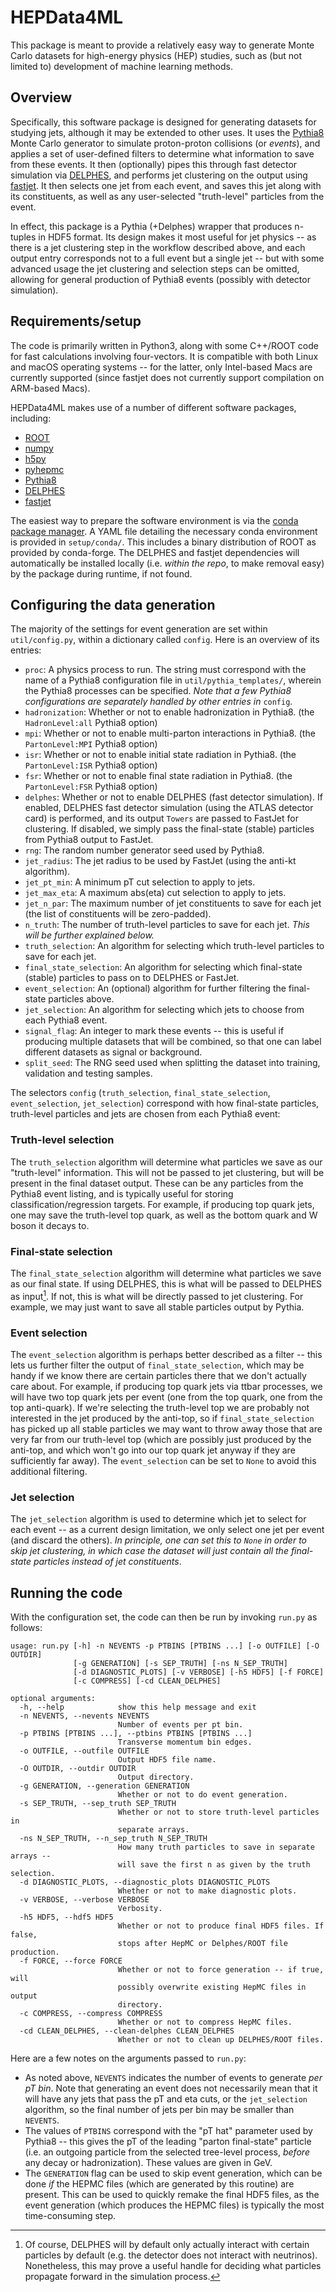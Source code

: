 # HEPData4ML

This package is meant to provide a relatively easy way to generate Monte Carlo datasets for high-energy physics (HEP) studies, such as (but not limited to) development of machine learning methods.

## Overview

Specifically, this software package is designed for generating datasets for studying jets, although it may be extended to other uses. It uses the [Pythia8](https://pythia.org) Monte Carlo generator to simulate proton-proton collisions (or *events*), and applies a set of user-defined filters to determine what information to save from these events. It then (optionally) pipes this through fast detector simulation via [DELPHES](https://cp3.irmp.ucl.ac.be/projects/delphes), and performs jet clustering on the output using [fastjet](http://fastjet.fr). It then selects one jet from each event, and saves this jet along with its constituents, as well as any user-selected "truth-level" particles from the event.

In effect, this package is a Pythia (+Delphes) wrapper that produces n-tuples in HDF5 format. Its design makes it most useful for jet physics -- as there is a jet clustering step in the workflow described above, and each output entry corresponds not to a full event but a single jet -- but with some advanced usage the jet clustering and selection steps can be omitted, allowing for general production of Pythia8 events (possibly with detector simulation).

## Requirements/setup

The code is primarily written in Python3, along with some C++/ROOT code for fast calculations involving four-vectors. It is compatible with both Linux and macOS operating systems -- for the latter, only Intel-based Macs are currently supported (since fastjet does not currently support compilation on ARM-based Macs).

HEPData4ML makes use of a number of different software packages, including:

- [ROOT](https://root.cern.ch)
- [numpy](https://numpy.org)
- [h5py](https://www.h5py.org)
- [pyhepmc](https://github.com/scikit-hep/pyhepmc)
- [Pythia8](https://pythia.org)
- [DELPHES](https://cp3.irmp.ucl.ac.be/projects/delphes)
- [fastjet](http://fastjet.fr)

The easiest way to prepare the software environment is via the [conda package manager](https://docs.conda.io/en/latest/). A YAML file detailing the necessary conda environment is provided in `setup/conda/`. This includes a binary distribution of ROOT as provided by conda-forge. The DELPHES and fastjet dependencies will automatically be installed locally (i.e. *within the repo*, to make removal easy) by the package during runtime, if not found.

## Configuring the data generation
The majority of the settings for event generation are set within `util/config.py`, within a dictionary called `config`. Here is an overview of its entries:

- `proc`: A physics process to run. The string must correspond with the name of a Pythia8 configuration file in `util/pythia_templates/`, wherein the Pythia8 processes can be specified. *Note that a few Pythia8 configurations are separately handled by other entries in* `config`.
- `hadronization`: Whether or not to enable hadronization in Pythia8. (the `HadronLevel:all` Pythia8 option)
- `mpi`: Whether or not to enable multi-parton interactions in Pythia8. (the `PartonLevel:MPI` Pythia8 option)
- `isr`: Whether or not to enable initial state radiation in Pythia8. (the `PartonLevel:ISR` Pythia8 option)
- `fsr`: Whether or not to enable final state radiation in Pythia8. (the `PartonLevel:FSR` Pythia8 option)
- `delphes`: Whether or not to enable DELPHES (fast detector simulation). If enabled, DELPHES fast detector simulation (using the ATLAS detector card) is performed, and its output `Towers` are passed to FastJet for clustering. If disabled, we simply pass the final-state (stable) particles from Pythia8 output to FastJet.
- `rng`: The random number generator seed used by Pythia8.
- `jet_radius`: The jet radius to be used by FastJet (using the anti-kt algorithm).
- `jet_pt_min`: A minimum pT cut selection to apply to jets.
- `jet_max_eta`: A maximum abs(eta) cut selection to apply to jets.
- `jet_n_par`: The maximum number of jet constituents to save for each jet (the list of constituents will be zero-padded).
- `n_truth`: The number of truth-level particles to save for each jet. *This will be further explained below.*
- `truth_selection`: An algorithm for selecting which truth-level particles to save for each jet.
- `final_state_selection`: An algorithm for selecting which final-state (stable) particles to pass on to DELPHES or FastJet.
- `event_selection`: An (optional) algorithm for further filtering the final-state particles above.
- `jet_selection`: An algorithm for selecting which jets to choose from each Pythia8 event.
- `signal_flag`: An integer to mark these events -- this is useful if producing multiple datasets that will be combined, so that one can label different datasets as signal or background.
- `split_seed`: The RNG seed used when splitting the dataset into training, validation and testing samples.

The selectors `config` (`truth_selection`, `final_state_selection`, `event_selection`, `jet_selection`) correspond with how final-state particles, truth-level particles and jets are chosen from each Pythia8 event:

### Truth-level selection

The `truth_selection` algorithm will determine what particles we save as our "truth-level" information. This will not be passed to jet clustering, but will be present in the final dataset output. These can be any particles from the Pythia8 event listing, and is typically useful for storing classification/regression targets. For example, if producing top quark jets, one may save the truth-level top quark, as well as the bottom quark and W boson it decays to.

### Final-state selection

The `final_state_selection` algorithm will determine what particles we save as our final state. If using DELPHES, this is what will be passed to DELPHES as input[^1]. If not, this is what will be directly passed to jet clustering. For example, we may just want to save all stable particles output by Pythia.

[^1]: Of course, DELPHES will by default only actually interact with certain particles by default (e.g. the detector does not interact with neutrinos). Nonetheless, this may prove a useful handle for deciding what particles propagate forward in the simulation process.

### Event selection

The `event_selection` algorithm is perhaps better described as a filter -- this lets us further filter the output of `final_state_selection`, which may be handy if we know there are certain particles there that we don't actually care about. For example, if producing top quark jets via ttbar processes, we will have two top quark jets per event (one from the top quark, one from the top anti-quark). If we're selecting the truth-level top we are probably not interested in the jet produced by the anti-top, so if `final_state_selection` has picked up all stable particles we may want to throw away those that are very far from our truth-level top (which are possibly just produced by the anti-top, and which won't go into our top quark jet anyway if they are sufficiently far away). The `event_selection` can be set to `None` to avoid this additional filtering.

### Jet selection

The `jet_selection` algorithm is used to determine which jet to select for each event -- as a current design limitation, we only select one jet per event (and discard the others). *In principle, one can set this to `None` in order to skip jet clustering, in which case the dataset will just contain all the final-state particles instead of jet constituents*.

## Running the code

With the configuration set, the code can then be run by invoking `run.py` as follows:

```
usage: run.py [-h] -n NEVENTS -p PTBINS [PTBINS ...] [-o OUTFILE] [-O OUTDIR]
              [-g GENERATION] [-s SEP_TRUTH] [-ns N_SEP_TRUTH]
              [-d DIAGNOSTIC_PLOTS] [-v VERBOSE] [-h5 HDF5] [-f FORCE]
              [-c COMPRESS] [-cd CLEAN_DELPHES]

optional arguments:
  -h, --help            show this help message and exit
  -n NEVENTS, --nevents NEVENTS
                        Number of events per pt bin.
  -p PTBINS [PTBINS ...], --ptbins PTBINS [PTBINS ...]
                        Transverse momentum bin edges.
  -o OUTFILE, --outfile OUTFILE
                        Output HDF5 file name.
  -O OUTDIR, --outdir OUTDIR
                        Output directory.
  -g GENERATION, --generation GENERATION
                        Whether or not to do event generation.
  -s SEP_TRUTH, --sep_truth SEP_TRUTH
                        Whether or not to store truth-level particles in
                        separate arrays.
  -ns N_SEP_TRUTH, --n_sep_truth N_SEP_TRUTH
                        How many truth particles to save in separate arrays --
                        will save the first n as given by the truth selection.
  -d DIAGNOSTIC_PLOTS, --diagnostic_plots DIAGNOSTIC_PLOTS
                        Whether or not to make diagnostic plots.
  -v VERBOSE, --verbose VERBOSE
                        Verbosity.
  -h5 HDF5, --hdf5 HDF5
                        Whether or not to produce final HDF5 files. If false,
                        stops after HepMC or Delphes/ROOT file production.
  -f FORCE, --force FORCE
                        Whether or not to force generation -- if true, will
                        possibly overwrite existing HepMC files in output
                        directory.
  -c COMPRESS, --compress COMPRESS
                        Whether or not to compress HepMC files.
  -cd CLEAN_DELPHES, --clean-delphes CLEAN_DELPHES
                        Whether or not to clean up DELPHES/ROOT files.
```
Here are a few notes on the arguments passed to `run.py`:

- As noted above, `NEVENTS` indicates the number of events to generate *per pT bin*. Note that generating an event does not necessarily mean that it will have any jets that pass the pT and eta cuts, or the `jet_selection` algorithm, so the final number of jets per bin may be smaller than `NEVENTS`.
- The values of `PTBINS` correspond with the "pT hat" parameter used by Pythia8 -- this gives the pT of the leading "parton final-state" particle (i.e. an outgoing particle from the selected tree-level process, *before* any decay or hadronization). These values are given in GeV.
- The `GENERATION` flag can be used to skip event generation, which can be done *if* the HEPMC files (which are generated by this routine) are present. This can be used to quickly remake the final HDF5 files, as the event generation (which produces the HEPMC files) is typically the most time-consuming step.
